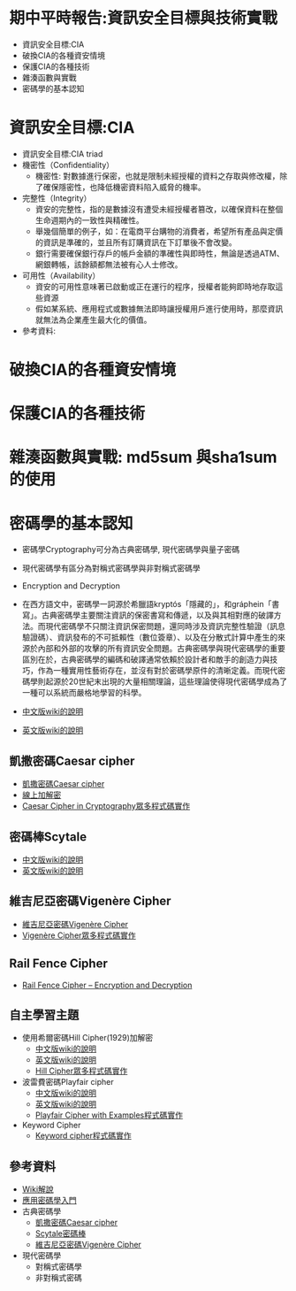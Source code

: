 # 期中平時報告:資訊安全目標與技術實戰
- 資訊安全目標:CIA
- 破換CIA的各種資安情境
- 保護CIA的各種技術
- 雜湊函數與實戰
- 密碼學的基本認知

# 資訊安全目標:CIA
- 資訊安全目標:CIA triad
- 機密性（Confidentiality）
  - 機密性: 對數據進行保密，也就是限制未經授權的資料之存取與修改權，除了確保隱密性，也降低機密資料陷入威脅的機率。
- 完整性（Integrity）
  - 資安的完整性，指的是數據沒有遭受未經授權者篡改，以確保資料在整個生命週期內的一致性與精確性。
  - 舉幾個簡單的例子，如：在電商平台購物的消費者，希望所有產品與定價的資訊是準確的，並且所有訂購資訊在下訂單後不會改變。
  - 銀行需要確保銀行存戶的帳戶金額的準確性與即時性，無論是透過ATM、網銀轉帳，該餘額都無法被有心人士修改。
- 可用性（Availability）
  - 資安的可用性意味著已啟動或正在運行的程序，授權者能夠即時地存取這些資源
  - 假如某系統、應用程式或數據無法即時讓授權用戶進行使用時，那麼資訊就無法為企業產生最大化的價值。
- 參考資料:
# 破換CIA的各種資安情境
# 保護CIA的各種技術
# 雜湊函數與實戰: md5sum 與sha1sum的使用

# 密碼學的基本認知
- 密碼學Cryptography可分為古典密碼學, 現代密碼學與量子密碼
- 現代密碼學有區分為對稱式密碼學與非對稱式密碼學
- Encryption and Decryption
- 在西方語文中，密碼學一詞源於希臘語kryptós「隱藏的」，和gráphein「書寫」。古典密碼學主要關注資訊的保密書寫和傳遞，以及與其相對應的破譯方法。而現代密碼學不只關注資訊保密問題，還同時涉及資訊完整性驗證（訊息驗證碼）、資訊發布的不可抵賴性（數位簽章）、以及在分散式計算中產生的來源於內部和外部的攻擊的所有資訊安全問題。古典密碼學與現代密碼學的重要區別在於，古典密碼學的編碼和破譯通常依賴於設計者和敵手的創造力與技巧，作為一種實用性藝術存在，並沒有對於密碼學原件的清晰定義。而現代密碼學則起源於20世紀末出現的大量相關理論，這些理論使得現代密碼學成為了一種可以系統而嚴格地學習的科學。

- [中文版wiki的說明](https://zh.wikipedia.org/wiki/%E5%AF%86%E7%A0%81%E5%AD%A6)
- [英文版wiki的說明](https://en.wikipedia.org/wiki/Cryptography)

## 凱撒密碼Caesar cipher
- [凱撒密碼Caesar cipher](https://zh.wikipedia.org/zh-tw/%E5%87%B1%E6%92%92%E5%AF%86%E7%A2%BC)
- [線上加解密](https://www.dcode.fr/caesar-cipher)
- [Caesar Cipher in Cryptography眾多程式碼實作](https://www.geeksforgeeks.org/caesar-cipher-in-cryptography/)

## 密碼棒Scytale
- [中文版wiki的說明](https://zh.wikipedia.org/wiki/%E5%AF%86%E7%A2%BC%E6%A3%92)
- [英文版wiki的說明](https://en.wikipedia.org/wiki/Scytale)

## 維吉尼亞密碼Vigenère Cipher
- [維吉尼亞密碼Vigenère Cipher](https://zh.m.wikipedia.org/zh-tw/%E7%BB%B4%E5%90%89%E5%B0%BC%E4%BA%9A%E5%AF%86%E7%A0%81)
- [Vigenère Cipher眾多程式碼實作](https://www.geeksforgeeks.org/vigenere-cipher/)

## Rail Fence Cipher
- [Rail Fence Cipher – Encryption and Decryption](https://www.geeksforgeeks.org/rail-fence-cipher-encryption-decryption/?ref=gcse)


## 自主學習主題
- 使用希爾密碼Hill Cipher(1929)加解密
  - [中文版wiki的說明](https://zh.wikipedia.org/wiki/%E5%B8%8C%E5%B0%94%E5%AF%86%E7%A0%81)
  - [英文版wiki的說明](https://en.wikipedia.org/wiki/Hill_cipher)
  - [Hill Cipher眾多程式碼實作](https://www.geeksforgeeks.org/hill-cipher/?ref=lbp)
- 波雷費密碼Playfair cipher
  - [中文版wiki的說明](https://zh.wikipedia.org/zh-tw/%E6%B3%A2%E9%9B%B7%E8%B2%BB%E5%AF%86%E7%A2%BC)
  - [英文版wiki的說明](https://en.wikipedia.org/wiki/Playfair_cipher)
  - [Playfair Cipher with Examples程式碼實作](https://www.geeksforgeeks.org/playfair-cipher-with-examples/?ref=lbp)
- Keyword Cipher
  - [Keyword cipher程式碼實作](https://www.geeksforgeeks.org/keyword-cipher/?ref=gcse)


## 參考資料
  - [Wiki解說](https://zh.wikipedia.org/wiki/%E5%AF%86%E7%A0%81%E5%AD%A6) 
  - [應用密碼學入門](https://hitcon.org/2018/CMT/slide-files/d1_s2_r4.pdf)
  - 古典密碼學
    - [凱撒密碼Caesar cipher](https://zh.wikipedia.org/zh-tw/%E5%87%B1%E6%92%92%E5%AF%86%E7%A2%BC)
    - [Scytale密碼棒](https://zh.wikipedia.org/wiki/%E5%AF%86%E7%A2%BC%E6%A3%92)
    - [維吉尼亞密碼Vigenère Cipher](https://zh.m.wikipedia.org/zh-tw/%E7%BB%B4%E5%90%89%E5%B0%BC%E4%BA%9A%E5%AF%86%E7%A0%81)
  - 現代密碼學
    - 對稱式密碼學
    - 非對稱式密碼
